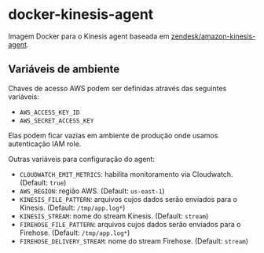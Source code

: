 # docker-kinesis-agent
Imagem Docker para o Kinesis agent baseada em [zendesk/amazon-kinesis-agent](https://github.com/zendesk/docker-amazon-kinesis-agent).

## Variáveis de ambiente
Chaves de acesso AWS podem ser definidas através das seguintes variáveis:

* `AWS_ACCESS_KEY_ID`
* `AWS_SECRET_ACCESS_KEY`

Elas podem ficar vazias em ambiente de produção onde usamos autenticação IAM role.

Outras variáveis para configuração do agent:

* `CLOUDWATCH_EMIT_METRICS`: habilita monitoramento via Cloudwatch. (Default: `true`)
* `AWS_REGION`: região AWS. (Default: `us-east-1`)
* `KINESIS_FILE_PATTERN`: arquivos cujos dados serão enviados para o Kinesis. (Default: `/tmp/app.log*`)
* `KINESIS_STREAM`: nome do stream Kinesis. (Default: `stream`)
* `FIREHOSE_FILE_PATTERN`: arquivos cujos dados serão enviados para o Firehose. (Default: `/tmp/app.log*`)
* `FIREHOSE_DELIVERY_STREAM`: nome do stream Firehose. (Default: `stream`)
